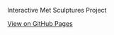 Interactive Met Sculptures Project

[View on GitHub Pages](https://marisaruizasari.github.io/met_sculptures_interactive/)
